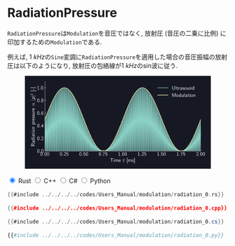 # RadiationPressure

`RadiationPressure`は`Modulation`を音圧ではなく, 放射圧 (音圧の二乗に比例) に印加するための`Modulation`である.

例えば, $\SI{1}{kHz}$の`Sine`変調に`RadiationPressure`を適用した場合の音圧振幅の放射圧は以下のようになり, 放射圧の包絡線が$\SI{1}{kHz}$のsin波に従う.

<figure>
  <img src="../../../fig/Users_Manual/sine_1k_mod_rad.png"/>
</figure>

<div class="tabs">
<input id="rust_tab_api" type="radio" class="tab" name="tab_api" checked>
<label class="tab_item" n=4 for="rust_tab_api">Rust</label>
<input id="cpp_tab_api" type="radio" class="tab" name="tab_api">
<label class="tab_item" n=4 for="cpp_tab_api">C++</label>
<input id="cs_tab_api" type="radio" class="tab" name="tab_api">
<label class="tab_item" n=4 for="cs_tab_api">C#</label>
<input id="python_tab_api" type="radio" class="tab" name="tab_api">
<label class="tab_item" n=4 for="python_tab_api">Python</label>

```rust
{{#include ../../../../codes/Users_Manual/modulation/radiation_0.rs}}
```

```cpp
{{#include ../../../../codes/Users_Manual/modulation/radiation_0.cpp}}
```

```cs
{{#include ../../../../codes/Users_Manual/modulation/radiation_0.cs}}
```

```python
{{#include ../../../../codes/Users_Manual/modulation/radiation_0.py}}
```
</div>

